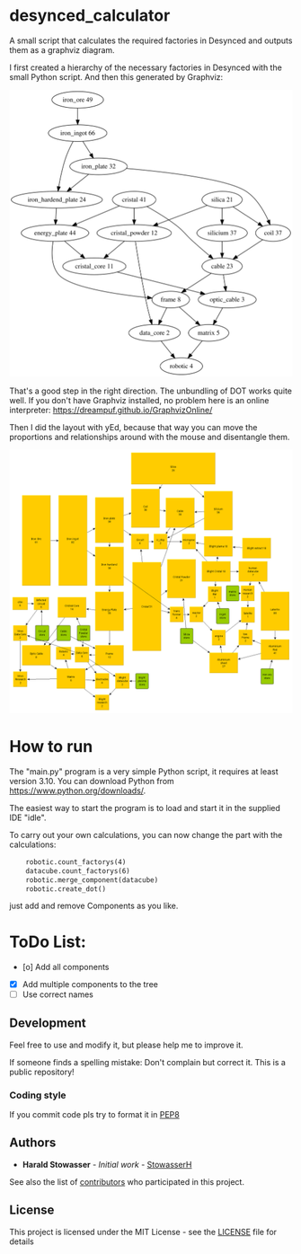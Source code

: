 # desynced_calculator
A small script that calculates the required factories in Desynced and outputs them as a graphviz diagram.

I first created a hierarchy of the necessary factories in Desynced with the small Python script.
And then this generated by Graphviz:

![alt tree](./desynct_1.svg)

That's a good step in the right direction. The unbundling of DOT works quite well.
If you don't have Graphviz installed, no problem here is an online interpreter:
https://dreampuf.github.io/GraphvizOnline/

Then I did the layout with yEd, because that way you can move the proportions and relationships around with the mouse and disentangle them.

![alt layout](./desynct_2.gif)


# How to run
The "main.py" program is a very simple Python script, it requires at least version 3.10. You can download Python from https://www.python.org/downloads/.

The easiest way to start the program is to load and start it in the supplied IDE "idle".

To carry out your own calculations, you can now change the part with the calculations:
```
    robotic.count_factorys(4)
    datacube.count_factorys(6)
    robotic.merge_component(datacube)
    robotic.create_dot()
```
just add and remove Components as you like. 

# ToDo List:
- [o] Add all components
- [X] Add multiple components to the tree
- [ ] Use correct names

## Development

Feel free to use and modify it, but please help me to improve it.

If someone finds a spelling mistake: Don't complain but correct it. This is a public repository!

### Coding style

If you commit code pls try to format it in [PEP8](https://www.python.org/dev/peps/pep-0008/)


## Authors

* **Harald Stowasser** - *Initial work* - [StowasserH](https://github.com/StowasserH)

See also the list of [contributors](https://github.com/StowasserH/pylcars/contributors) who participated in this project.

## License

This project is licensed under the MIT License - see the [LICENSE](LICENSE) file for details
